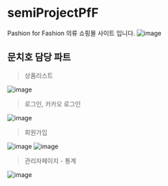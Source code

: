 # semiProjectPfF
Pashion for Fashion 의류 쇼핑몰 사이트 입니다.
![image](https://github.com/munchyo/semiProjectPfF/assets/127015270/0aafd913-6a18-43f4-b492-94d3b353604b)

## 문치호 담당 파트
> 상품리스트

![image](https://github.com/munchyo/semiProjectPfF/assets/127015270/83547a1c-e699-4ccd-896f-471fb378e164)

> 로그인, 카카오 로그인

![image](https://github.com/munchyo/semiProjectPfF/assets/127015270/83a4f2a7-a1e5-4401-9fe2-0c0e93d4948f)

> 회원가입

![image](https://github.com/munchyo/semiProjectPfF/assets/127015270/c990cbdb-7558-4d86-a4fd-b06c6ffd2a59)
![image](https://github.com/munchyo/semiProjectPfF/assets/127015270/0e198d7e-f572-4378-b407-c8ed145c14f3)

> 관리자페이지 - 통계

![image](https://github.com/munchyo/semiProjectPfF/assets/127015270/0060ed62-e467-4667-b235-4457642c0067)
